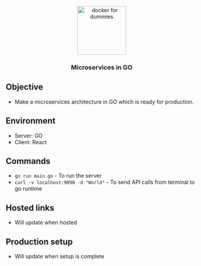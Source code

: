 <p align="center">
  <img  alt="docker for dummies" height="128px" width="128px" src="https://miro.medium.com/max/1200/1*i2skbfmDsHayHhqPfwt6pA.png">
</p>

<h3 align="center"> Microservices in GO </h3>

## Objective
- Make a microservices architecture in GO which is ready for production.

## Environment
- Server: GO
- Client: React

## Commands
-  `go run main.go` - To run the server
- `curl -v localhost:9090 -d "World"` - To send API calls from terminal to go runtime

## Hosted links
- Will update when hosted

## Production setup
- Will update when setup is complete
